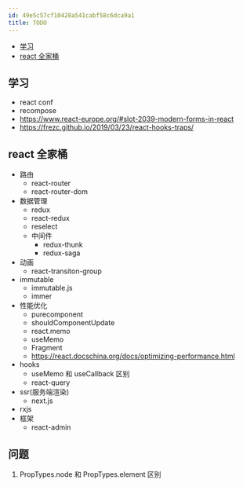 ```yaml
---
id: 49e5c57cf10428a541cabf58c6dca9a1
title: TODO
---
```


<!-- START doctoc generated TOC please keep comment here to allow auto update -->
<!-- DON'T EDIT THIS SECTION, INSTEAD RE-RUN doctoc TO UPDATE -->

- [学习](#%E5%AD%A6%E4%B9%A0)
- [react 全家桶](#react-%E5%85%A8%E5%AE%B6%E6%A1%B6)

<!-- END doctoc generated TOC please keep comment here to allow auto update -->

## 学习

- react conf
- recompose
- https://www.react-europe.org/#slot-2039-modern-forms-in-react
- https://frezc.github.io/2019/03/23/react-hooks-traps/

## react 全家桶

- 路由
  - react-router
  - react-router-dom
- 数据管理
  - redux
  - react-redux
  - reselect
  - 中间件
    - redux-thunk
    - redux-saga
- 动画
  - react-transiton-group
- immutable
  - immutable.js
  - immer
- 性能优化
  - purecomponent
  - shouldComponentUpdate
  - react.memo
  - useMemo
  - Fragment
  - https://react.docschina.org/docs/optimizing-performance.html
- hooks
  - useMemo 和 useCallback 区别
  - react-query
- ssr(服务端渲染)
  - next.js
- rxjs
- 框架
  - react-admin

## 问题

1. PropTypes.node 和 PropTypes.element 区别
